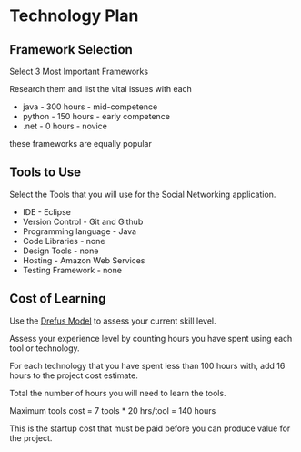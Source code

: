 # Technology Plan

## Framework Selection

Select 3 Most Important Frameworks

Research them and list the vital issues with each

* java - 300 hours - mid-competence
* python - 150 hours - early competence
* .net - 0 hours - novice

these frameworks are equally popular


## Tools to Use

Select the Tools that you will use for the Social Networking application.

* IDE - Eclipse
* Version Control - Git and Github
* Programming language - Java
* Code Libraries - none
* Design Tools - none
* Hosting - Amazon Web Services
* Testing Framework - none

## Cost of Learning

Use the [Drefus Model](../DreyfusModel.md) to assess your current skill level.

Assess your experience level by counting hours you have spent using each tool or technology.

For each technology that you have spent less than 100 hours with, add 16 hours to the project cost estimate.

Total the number of hours you will need to learn the tools. 

Maximum tools cost = 7 tools * 20 hrs/tool = 140 hours

This is the startup cost that must be paid before you can produce value for the project.
